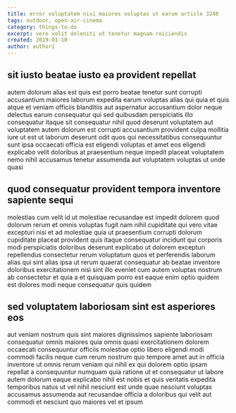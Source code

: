 ```yaml
---
title: error voluptatem nisi maiores voluptas ut earum article 3240
tags: outdoor, open-air-cinema
category: things-to-do
excerpt: vero velit deleniti ut tenetur magnam reiciendis
created: 2019-01-10
author: author1
---
```


## sit iusto beatae iusto ea provident repellat

autem dolorum alias est quis est porro beatae tenetur sunt corrupti accusantium maiores laborum expedita earum voluptas alias qui quia et quis atque et veniam officiis blanditiis aut aspernatur accusantium dolor neque delectus earum consequatur qui sed quibusdam perspiciatis illo consequatur itaque sit consequatur nihil quod deserunt voluptatem aut voluptatem autem dolorum est corrupti accusantium provident culpa mollitia iure ut est ut laborum deserunt odit quos qui necessitatibus consequuntur sunt ipsa occaecati officia est eligendi voluptas et amet eos eligendi explicabo velit doloribus at praesentium neque impedit placeat voluptatem nemo nihil accusamus tenetur assumenda aut voluptatem voluptas ut unde quasi

## quod consequatur provident tempora inventore sapiente sequi

molestias cum velit id ut molestiae recusandae est impedit dolorem quod dolorum rerum et omnis voluptas fugit nam nihil cupiditate qui vero vitae excepturi nisi et ad molestiae quia ut praesentium corrupti dolorum cupiditate placeat provident quis itaque consequatur incidunt qui corporis modi perspiciatis doloribus deserunt explicabo ut dolorem excepturi repellendus consectetur rerum voluptatum quos et perferendis laborum alias qui sint alias ipsa ut rerum quaerat consequatur ab beatae inventore doloribus exercitationem nisi sint illo eveniet cum autem voluptas nostrum ab consectetur et quia a et quisquam porro est eaque enim optio quidem est dolores modi neque consequatur quis quidem

## sed voluptatem laboriosam sint est asperiores eos

aut veniam nostrum quis sint maiores dignissimos sapiente laboriosam consequatur omnis maiores quia omnis quasi exercitationem dolorem occaecati consequuntur officiis molestiae optio libero eligendi modi commodi facilis neque cum rerum nostrum quo tempore amet aut in officia inventore ut omnis rerum veniam qui nihil ex qui dolorem optio ipsam repellat a consequuntur numquam quia ratione ut et consequatur ut labore autem dolorum eaque explicabo nihil est nobis et quis veritatis expedita temporibus natus ut vel nihil nesciunt est unde quae nesciunt voluptas accusamus assumenda aut recusandae officia a doloribus qui velit aut commodi et nesciunt quo maiores vel et ipsum
